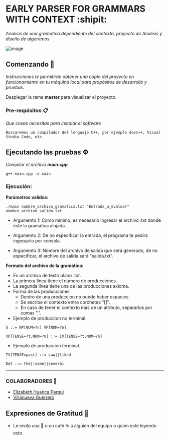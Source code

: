 # EARLY PARSER FOR GRAMMARS WITH CONTEXT :shipit:

_Analisis de una gramatica dependiente del contexto, proyecto de Analisis y diseño de algoritmos_

![image](https://github.com/Jack-Christopher/IS-Project/blob/master/g.gif)

## Comenzando 👾

_Instrucciones te permitirán obtener una copia del proyecto en funcionamiento en tu máquina local para propósitos de desarrollo y pruebas._

Desplegar la rama **master** para visualizar el proyecto.


### Pre-requisitos 📋

_Que cosas necesitas para instalar el software_

```
Buscaremos un compilador del lenguaje C++, por ejemplo devc++, Visual Studio Code, etc.
```

## Ejecutando las pruebas ⚙️

_Compilar el archivo **main.cpp**_

```
g++ main.cpp -o main
```

### Ejecución: ###

**Parámetros validos:**
```
./main nombre_archivo_gramatica.txt "Entrada_a_evaluar" nombre_archivo_salida.txt
```
- Argumento 1: Como mínimo, es necesario ingresar el archivo .txt donde este la gramatica alojada.

- Argumento 2: De no especificar la entrada, el programa te pedira ingresarlo por consola.

- Argumento 3: Nombre del archivo de salida que será generado, de no especificar, el archivo de salida será "salida.txt".

**Formato del archivo de la gramática:**
- Es un archivo de texto plano .txt.
- La primera línea tiene el número de producciones.
- La segunda línea tiene una de las producciones axioma.
- Forma de las producciones
  - Dentro de una produccion no puede haber espacios. 
  - Se escribe el contexto entre corchetes "[]".
  - En caso de tener el contexto más de un atributo, separarlos por comas ",".
- Ejemplo de produccion no terminal.
  
```
S ::= NP[NUM=?n] VP[NUM=?n]

VP[TENSE=?t,NUM=?n] ::= IV[TENSE=?t,NUM=?n]
```
- Ejemplo de produccion terminal.
  
```
TV[TENSE=past] ::= saw||liked

Det ::= the||some||several
```

---

### COLABORADORES 🔩

- [Elizabeth Huanca Parqui](https://github.com/ElizabethYasmin)
- [Villanueva Guerrero](https://github.com/35P10)

## Expresiones de Gratitud 🎁

* Le invito una 🍺 o un café ☕ a alguien del equipo o quien este leyendo esto. 
